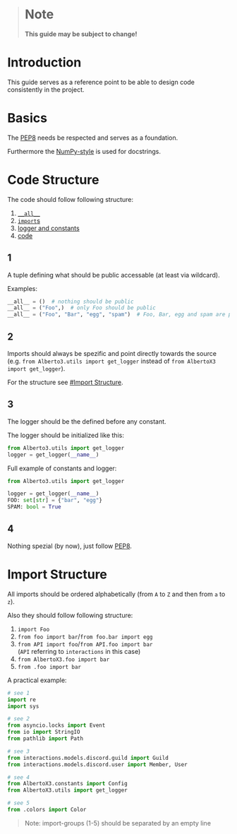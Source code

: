 > # **Note**
>
> **This guide may be subject to change!**

# Introduction

This guide serves as a reference point to be able to design code consistently in the project.


# Basics

The [PEP8] needs be respected and serves as a foundation.

Furthermore the [NumPy-style][] is used for docstrings.


# Code Structure

The code should follow following structure:
  1. [`__all__`](#1)
  2. [`import`s](#2)
  3. [logger and constants](#3)
  4. [code](#4)

## 1
A tuple defining what should be public accessable (at least via wildcard).

Examples:
~~~py
__all__ = ()  # nothing should be public
__all__ = ("Foo",)  # only Foo should be public
__all__ = ("Foo", "Bar", "egg", "spam")  # Foo, Bar, egg and spam are public
~~~

## 2
Imports should always be spezific and point directly towards the source (e.g. `from Alberto3.utils import get_logger` instead of `from AlbertoX3 import get_logger`).

For the structure see [#Import Structure](#import-structure).

## 3
The logger should be the defined before any constant.

The logger should be initialized like this:
~~~py
from Alberto3.utils import get_logger
logger = get_logger(__name__)
~~~

Full example of constants and logger:
~~~py
from Alberto3.utils import get_logger

logger = get_logger(__name__)
FOO: set[str] = {"bar", "egg"}
SPAM: bool = True
~~~

## 4
Nothing spezial (by now), just follow [PEP8][].


# Import Structure
All imports should be ordered alphabetically (from `A` to `Z` and then from `a` to `z`).

Also they should follow following structure:
1. `import Foo`
2. `from foo import bar`/`from foo.bar import egg`
3. `from API import foo`/`from API.foo import bar`</br>
   (`API` referring to `interactions` in this case)
4. `from AlbertoX3.foo import bar`
5. `from .foo import bar`

A practical example:
~~~py
# see 1
import re
import sys

# see 2
from asyncio.locks import Event
from io import StringIO
from pathlib import Path

# see 3
from interactions.models.discord.guild import Guild
from interactions.models.discord.user import Member, User

# see 4
from AlbertoX3.constants import Config
from AlbertoX3.utils import get_logger

# see 5
from .colors import Color
~~~
> Note: import-groups (1-5) should be separated by an empty line


<!--- References --->
[PEP8]: https://www.python.org/dev/peps/pep-0008/
[NumPy-style]: https://numpydoc.readthedocs.io/en/latest/format.html
